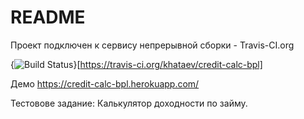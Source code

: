 # README

Проект подключен к сервису непрерывной сборки - Travis-CI.org

{<img src="https://travis-ci.org/khataev/credit-calc-bpl.svg?branch=master" alt="Build Status" />}[https://travis-ci.org/khataev/credit-calc-bpl]

Демо https://credit-calc-bpl.herokuapp.com/

Тестовове задание: Калькулятор доходности по займу.
